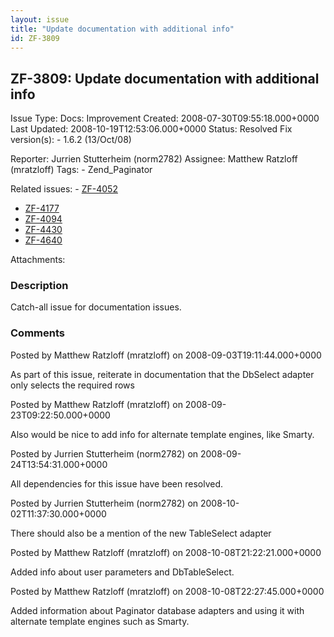```yaml
---
layout: issue
title: "Update documentation with additional info"
id: ZF-3809
---
```


ZF-3809: Update documentation with additional info
--------------------------------------------------

 Issue Type: Docs: Improvement Created: 2008-07-30T09:55:18.000+0000 Last Updated: 2008-10-19T12:53:06.000+0000 Status: Resolved Fix version(s): - 1.6.2 (13/Oct/08)
 
 Reporter:  Jurrien Stutterheim (norm2782)  Assignee:  Matthew Ratzloff (mratzloff)  Tags: - Zend\_Paginator
 
 Related issues: - [ZF-4052](/issues/browse/ZF-4052)
- [ZF-4177](/issues/browse/ZF-4177)
- [ZF-4094](/issues/browse/ZF-4094)
- [ZF-4430](/issues/browse/ZF-4430)
- [ZF-4640](/issues/browse/ZF-4640)
 
 Attachments: 
### Description

Catch-all issue for documentation issues.

 

 

### Comments

Posted by Matthew Ratzloff (mratzloff) on 2008-09-03T19:11:44.000+0000

As part of this issue, reiterate in documentation that the DbSelect adapter only selects the required rows

 

 

Posted by Matthew Ratzloff (mratzloff) on 2008-09-23T09:22:50.000+0000

Also would be nice to add info for alternate template engines, like Smarty.

 

 

Posted by Jurrien Stutterheim (norm2782) on 2008-09-24T13:54:31.000+0000

All dependencies for this issue have been resolved.

 

 

Posted by Jurrien Stutterheim (norm2782) on 2008-10-02T11:37:30.000+0000

There should also be a mention of the new TableSelect adapter

 

 

Posted by Matthew Ratzloff (mratzloff) on 2008-10-08T21:22:21.000+0000

Added info about user parameters and DbTableSelect.

 

 

Posted by Matthew Ratzloff (mratzloff) on 2008-10-08T22:27:45.000+0000

Added information about Paginator database adapters and using it with alternate template engines such as Smarty.

 

 